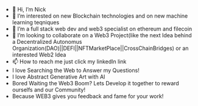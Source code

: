 - 👋 Hi, I’m Nick
- 👀 I’m interested on new Blockchain technologies and on new machine learning teqniques
- 🌱 I’m a full stack web dev and web3 specialist on ethereum and filecoin
- 💞️ I’m looking to collaborate on a Web3 Project(like the next Idea behind a Decentralized Autonomus Organization(DAO)||DEFI||NFTMarketPlace||CrossChainBridges) or an interested Web2 Idea 
- 📫 How to reach me just click my linkedIn link
- I love Searching the Web to Answer my Questions!
- I love Abstract Generative Art with AI  
- Bored Waiting the Web3 Boom? Lets Develop it together to reward ourselfs and our Community!
- Because WEB3 gives you feedback and fame for your work!


